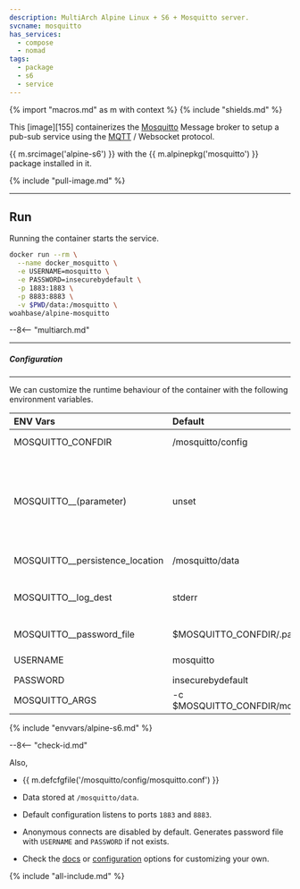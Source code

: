 ```yaml
---
description: MultiArch Alpine Linux + S6 + Mosquitto server.
svcname: mosquitto
has_services:
  - compose
  - nomad
tags:
  - package
  - s6
  - service
---
```


{% import "macros.md" as m with context %}
{% include "shields.md" %}

This [image][155] containerizes the [Mosquitto][1] Message broker
to setup a pub-sub service using the [MQTT][2] / Websocket protocol.

{{ m.srcimage('alpine-s6') }} with the {{ m.alpinepkg('mosquitto')
}} package installed in it.

{% include "pull-image.md" %}

---
Run
---

Running the container starts the service.

``` sh
docker run --rm \
  --name docker_mosquitto \
  -e USERNAME=mosquitto \
  -e PASSWORD=insecurebydefault \
  -p 1883:1883 \
  -p 8883:8883 \
  -v $PWD/data:/mosquitto \
woahbase/alpine-mosquitto
```

--8<-- "multiarch.md"

---
##### Configuration
---

We can customize the runtime behaviour of the container with the
following environment variables.

| ENV Vars                        | Default                              | Description
| :---                            | :---                                 | :---
| MOSQUITTO_CONFDIR               | /mosquitto/config                    | Path to configuration directory. Expected to contain `mosquitto.conf`.
| MOSQUITTO__(parameter)          | unset                                | If set and no configuration file exists at `$MOSQUITTO_CONFDIR/mosquitto.conf`, will set the parameter (if exists) with the value. E.g. `MOSQUITTO__persistence=false`. (Note the **double** underscores.) {{ m.sincev('2.0.18_20240903') }}
| MOSQUITTO__persistence_location | /mosquitto/data                      | Path to datastore directory. {{ m.sincev('2.0.18_20240903') }}
| MOSQUITTO__log_dest             | stderr                               | Path to log destination (will create file if set to `file /path/to/file.log`). {{ m.sincev('2.0.18_20240903') }}
| MOSQUITTO__password_file        | $MOSQUITTO_CONFDIR/.passwd           | Path to auth file. {{ m.sincev('2.0.18_20240903') }}
| USERNAME                        | mosquitto                            | Default username for authentication.
| PASSWORD                        | insecurebydefault                    | Default password for authentication.
| MOSQUITTO_ARGS                  | -c $MOSQUITTO_CONFDIR/mosquitto.conf | Customizable arguments passed to `mosquitto` service.
{% include "envvars/alpine-s6.md" %}

--8<-- "check-id.md"

Also,

* {{ m.defcfgfile('/mosquitto/config/mosquitto.conf') }}

* Data stored at `/mosquitto/data`.

* Default configuration listens to ports `1883` and `8883`.

* Anonymous connects are disabled by default. Generates password
  file with `USERNAME` and `PASSWORD` if not exists.

* Check the [docs][3] or [configuration][4] options for
  customizing your own.

[1]: https://mosquitto.org/
[2]: http://mqtt.org/
[3]: https://mosquitto.org/documentation/
[4]: https://mosquitto.org/man/mosquitto-conf-5.html

{% include "all-include.md" %}
